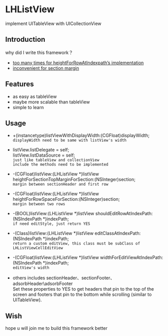 # LHListView
implement UITableView with UICollectionView


## Introduction
why did I write this framework？</br>
- [too many times for heightForRowAtIndexpath’s implementation](http://www.csdn.net/article/2015-05-19/2824709-cell-height-calculation)</br>
- [inconvenient for section margin](http://blog.csdn.net/xumingwei12345/article/details/9664773)</br>



## Features
- as easy as tableView
- maybe more scalable than tableView
- simple to learn


## Usage

+  +(instancetype)listViewWithDisplayWidth:(CGFloat)displayWidth;</br>
`displayWidth need to be same with listView's width`
+   listView.listDelegate = self;</br>
    listView.listDataSource = self;</br>
`just like tableView and collectionView`</br>
`include the methods need to be implemented`
+   -(CGFloat)listView:(LHListView *)listView heightForSectionTopMarginForSection:(NSInteger)section;</br>
`margin between sectionHeader and first row`</br>
+   -(CGFloat)listView:(LHListView *)listView heightForRowSpaceForSection:(NSInteger)section;</br>
`margin between two rows`</br>
+   -(BOOL)listView:(LHListView *)listView shouldEditRowAtIndexPath:(NSIndexPath *)indexPath;</br>
`if need editStyle, just return YES`</br>
+   -(Class)listView:(LHListView *)listView editClassAtIndexPath:(NSIndexPath *)indexPath;</br>
`return a custom editView, this class must be subClass of  LHListViewCellEditView`</br>
+   -(CGFloat)listView:(LHListView *)listView widthForEditViewAtIndexPath:(NSIndexPath *)indexPath;</br>
`editView's width`</br>

+ others includes sectionHeader、sectionFooter、adsorbHeader\adsorbFooter</br>
Set these properties to YES to get headers that pin to the top of the screen and footers that pin to the bottom while scrolling (similar to UITableView).


## Wish
hope u will join me to build this framework better
